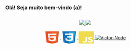 ### Olá! Seja muito bem-vindo (a)!
##

<div align="center">
  <a href="https://github.com/Victor-Olimpio">
  <img height="220em" src="https://github-readme-stats.vercel.app/api?username=VictorOVasconcelos&show_icons=true&theme=radical&include_all_commits=true&count_private=true"/>
  <img height="223em" src="https://github-readme-stats.vercel.app/api/top-langs/?username=VictorOVasconcelos&layout=compact&langs_count=7&theme=radical"/>
</div>
  <div align="center" style="display: inline_block"><br>
  <img align="center" alt="Victor-HTML" height="40" width="50" src="https://raw.githubusercontent.com/devicons/devicon/master/icons/html5/html5-original.svg">
  <img align="center" alt="Victor-CSS" height="40" width="50" src="https://raw.githubusercontent.com/devicons/devicon/master/icons/css3/css3-original.svg">
  <img align="center" alt="Victor-JS" height="40" width="50" src="https://raw.githubusercontent.com/devicons/devicon/master/icons/javascript/javascript-plain.svg">
  <img align="center" alt="Victor-Node" height="40" width"50" src="https://cdn.jsdelivr.net/gh/devicons/devicon/icons/nodejs/nodejs-original.svg" />
</div>
